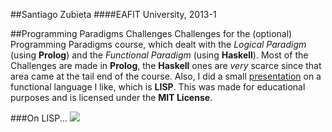 ##Santiago Zubieta
####EAFIT University, 2013-1

##Programming Paradigms Challenges
Challenges for the (optional) Programming Paradigms course, which dealt with the *Logical Paradigm* (using **Prolog**) and the *Functional Paradigm* (using **Haskell**). Most of the Challenges are made in **Prolog**, the **Haskell** ones are *very* scarce since that area came at the tail end of the course. Also, I did a small [presentation](https://github.com/Zubieta/Programming_Paradigms/raw/master/Common_Lisp_Slides.pdf) on a functional language I like, which is **LISP**. This was made for educational purposes and is licensed under the **MIT License**.

###On LISP...
![](https://i.imgur.com/1iAdyHS.png)